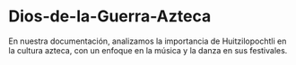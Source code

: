 # Dios-de-la-Guerra-Azteca
En nuestra documentación, analizamos la importancia de Huitzilopochtli en la cultura azteca, con un enfoque en la música y la danza en sus festivales.
